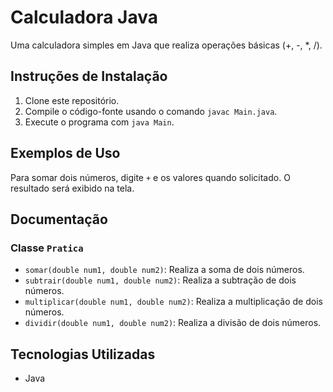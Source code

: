 # Calculadora Java

Uma calculadora simples em Java que realiza operações básicas (+, -, *, /).

## Instruções de Instalação

1. Clone este repositório.
2. Compile o código-fonte usando o comando `javac Main.java`.
3. Execute o programa com `java Main`.

## Exemplos de Uso

Para somar dois números, digite `+` e os valores quando solicitado. O resultado será exibido na tela.

## Documentação

### Classe `Pratica`

- `somar(double num1, double num2)`: Realiza a soma de dois números.
- `subtrair(double num1, double num2)`: Realiza a subtração de dois números.
- `multiplicar(double num1, double num2)`: Realiza a multiplicação de dois números.
- `dividir(double num1, double num2)`: Realiza a divisão de dois números.

## Tecnologias Utilizadas

- Java
